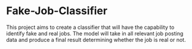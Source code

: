 # Fake-Job-Classifier

This project aims to create a classifier that will have the capability to identify fake and real jobs. The model will take in all relevant job posting data and produce a final result determining whether the job is real or not.

